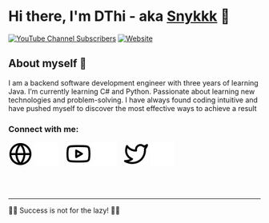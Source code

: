# Hi there, I'm DThi - aka [Snykkk][youtube] 👋 

[![YouTube Channel Subscribers](https://img.shields.io/youtube/channel/subscribers/UCHcHDCOGnJMIpADkatmi8zg?logo=youtube&logoColor=red&style=for-the-badge)][youtube]
[![Website](https://img.shields.io/website?label=MCFAMILY.VN&style=for-the-badge&url=https%3A%2F%2Fmcfamily.vn)](https://mcfamily.vn)


## About myself 👦

I am a backend software development engineer with three years of learning Java. I’m currently learning C# and Python. Passionate about learning new technologies and problem-solving. I have always found coding intuitive and have pushed myself to discover the most effective ways to achieve a result


### Connect with me:

[![website](./img/globe-light.svg)](https://mcfamily.vn#gh-light-mode-only)
[![website](./img/globe-dark.svg)](https://mcfamily.vn#gh-dark-mode-only)
&nbsp;&nbsp;
[![website](./img/youtube-light.svg)](https://www.youtube.com/channel/UCHcHDCOGnJMIpADkatmi8zg#gh-light-mode-only)
[![website](./img/youtube-dark.svg)](https://www.youtube.com/channel/UCHcHDCOGnJMIpADkatmi8zg#gh-dark-mode-only)
&nbsp;&nbsp;
[![website](./img/twitter-light.svg)](https://twitter.com/dtbt1904#gh-light-mode-only)
[![website](./img/twitter-dark.svg)](https://twitter.com/dtbt1904#gh-dark-mode-only)

<br />
<br />

---
💪💪 Success is not for the lazy! 💪💪

[website]: https://mcfamily.vn
[twitter]: https://twitter.com/dtbt1904
[youtube]: https://www.youtube.com/channel/UCHcHDCOGnJMIpADkatmi8zg